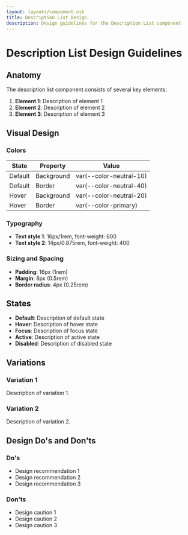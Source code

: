 ```yaml
---
layout: layouts/component.njk
title: Description List Design
description: Design guidelines for the Description List component
---
```


# Description List Design Guidelines

## Anatomy

The description list component consists of several key elements:

1. **Element 1**: Description of element 1
2. **Element 2**: Description of element 2
3. **Element 3**: Description of element 3

## Visual Design

### Colors

| State | Property | Value |
|-------|----------|-------|
| Default | Background | var(--color-neutral-10) |
| Default | Border | var(--color-neutral-40) |
| Hover | Background | var(--color-neutral-20) |
| Hover | Border | var(--color-primary) |

### Typography

- **Text style 1**: 16px/1rem, font-weight: 600
- **Text style 2**: 14px/0.875rem, font-weight: 400

### Sizing and Spacing

- **Padding**: 16px (1rem)
- **Margin**: 8px (0.5rem)
- **Border radius**: 4px (0.25rem)

## States

- **Default**: Description of default state
- **Hover**: Description of hover state
- **Focus**: Description of focus state
- **Active**: Description of active state
- **Disabled**: Description of disabled state

## Variations

### Variation 1

Description of variation 1.

### Variation 2

Description of variation 2.

## Design Do's and Don'ts

### Do's

- Design recommendation 1
- Design recommendation 2
- Design recommendation 3

### Don'ts

- Design caution 1
- Design caution 2
- Design caution 3
